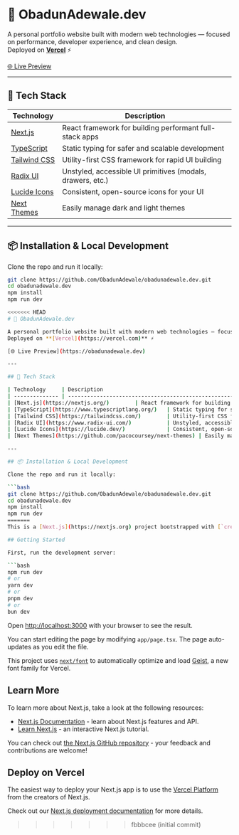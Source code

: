 # 🚀 ObadunAdewale.dev

A personal portfolio website built with modern web technologies — focused on performance, developer experience, and clean design.  
Deployed on **[Vercel](https://vercel.com)** ⚡

[🌐 Live Preview](https://obadunadewale.dev)

---

## 🧰 Tech Stack

| Technology     | Description                                                  |
| -------------- | ------------------------------------------------------------ |
| [Next.js](https://nextjs.org/)        | React framework for building performant full-stack apps          |
| [TypeScript](https://www.typescriptlang.org/)   | Static typing for safer and scalable development                 |
| [Tailwind CSS](https://tailwindcss.com/)        | Utility-first CSS framework for rapid UI building                |
| [Radix UI](https://www.radix-ui.com/)           | Unstyled, accessible UI primitives (modals, drawers, etc.)       |
| [Lucide Icons](https://lucide.dev/)             | Consistent, open-source icons for your UI                        |
| [Next Themes](https://github.com/pacocoursey/next-themes) | Easily manage dark and light themes                             |

---

## 📦 Installation & Local Development

Clone the repo and run it locally:

```bash
git clone https://github.com/ObadunAdewale/obadunadewale.dev.git
cd obadunadewale.dev
npm install
npm run dev

<<<<<<< HEAD
# 🚀 ObadunAdewale.dev

A personal portfolio website built with modern web technologies — focused on performance, developer experience, and clean design.  
Deployed on **[Vercel](https://vercel.com)** ⚡

[🌐 Live Preview](https://obadunadewale.dev)

---

## 🧰 Tech Stack

| Technology     | Description                                                  |
| -------------- | ------------------------------------------------------------ |
| [Next.js](https://nextjs.org/)        | React framework for building performant full-stack apps          |
| [TypeScript](https://www.typescriptlang.org/)   | Static typing for safer and scalable development                 |
| [Tailwind CSS](https://tailwindcss.com/)        | Utility-first CSS framework for rapid UI building                |
| [Radix UI](https://www.radix-ui.com/)           | Unstyled, accessible UI primitives (modals, drawers, etc.)       |
| [Lucide Icons](https://lucide.dev/)             | Consistent, open-source icons for your UI                        |
| [Next Themes](https://github.com/pacocoursey/next-themes) | Easily manage dark and light themes                             |

---

## 📦 Installation & Local Development

Clone the repo and run it locally:

```bash
git clone https://github.com/ObadunAdewale/obadunadewale.dev.git
cd obadunadewale.dev
npm install
npm run dev
=======
This is a [Next.js](https://nextjs.org) project bootstrapped with [`create-next-app`](https://nextjs.org/docs/app/api-reference/cli/create-next-app).

## Getting Started

First, run the development server:

```bash
npm run dev
# or
yarn dev
# or
pnpm dev
# or
bun dev
```

Open [http://localhost:3000](http://localhost:3000) with your browser to see the result.

You can start editing the page by modifying `app/page.tsx`. The page auto-updates as you edit the file.

This project uses [`next/font`](https://nextjs.org/docs/app/building-your-application/optimizing/fonts) to automatically optimize and load [Geist](https://vercel.com/font), a new font family for Vercel.

## Learn More

To learn more about Next.js, take a look at the following resources:

- [Next.js Documentation](https://nextjs.org/docs) - learn about Next.js features and API.
- [Learn Next.js](https://nextjs.org/learn) - an interactive Next.js tutorial.

You can check out [the Next.js GitHub repository](https://github.com/vercel/next.js) - your feedback and contributions are welcome!

## Deploy on Vercel

The easiest way to deploy your Next.js app is to use the [Vercel Platform](https://vercel.com/new?utm_medium=default-template&filter=next.js&utm_source=create-next-app&utm_campaign=create-next-app-readme) from the creators of Next.js.

Check out our [Next.js deployment documentation](https://nextjs.org/docs/app/building-your-application/deploying) for more details.
>>>>>>> fbbbcee (initial commit)

